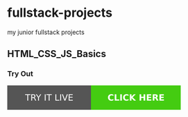 # fullstack-projects
my junior fullstack projects
## HTML_CSS_JS_Basics

### Try Out
<a href="https://marslinoed.github.io/fullstack-projects/HTML_CSS_JS_Basics/" target="_blank">
  <img src="../try-it-out.svg" alt="Try it live">
</a>
